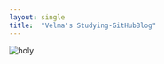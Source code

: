 ```yaml
---
layout: single
title:  "Velma's Studying-GitHubBlog"
---
```


![holy](D:\VelmaGitHubBlog\LimYeongJin.github.io\images\2022-08-02-Velma's-Studying-GitHubBlog\holy.PNG)
